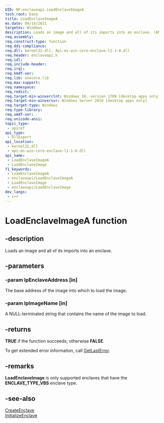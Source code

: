 ```yaml
---
UID: NF:enclaveapi.LoadEnclaveImageA
tech.root: base 
title: LoadEnclaveImageA
ms.date: 04/14/2021
targetos: Windows
description: Loads an image and all of its imports into an enclave. (ANSI)
req.assembly: 
req.construct-type: function
req.ddi-compliance: 
req.dll: kernel32.dll; Api-ms-win-core-enclave-l1-1-0.dll 
req.header: enclaveapi.h
req.idl: 
req.include-header: 
req.irql: 
req.kmdf-ver: 
req.lib: onecore.lib 
req.max-support: 
req.namespace: 
req.redist: 
req.target-min-winverclnt: Windows 10, version 1709 [desktop apps only] 
req.target-min-winversvr: Windows Server 2016 [desktop apps only] 
req.target-type: Windows 
req.type-library: 
req.umdf-ver: 
req.unicode-ansi: 
topic_type:
 - apiref
api_type:
 - DllExport
api_location:
 - kernel32.dll
 - api-ms-win-core-enclave-l1-1-0.dll
api_name:
 - LoadEnclaveImageA
 - LoadEnclaveImage
f1_keywords:
 - LoadEnclaveImageA
 - enclaveapi/LoadEnclaveImageA
 - LoadEnclaveImage
 - enclaveapi/LoadEnclaveImage
dev_langs:
 - c++
---
```


# LoadEnclaveImageA function

## -description

Loads an image and all of its imports into an enclave.

## -parameters

### -param lpEnclaveAddress [in]

The base address of the image into which to load the image.

### -param lpImageName [in]

A NULL-terminated string that contains the name of the image to load.

## -returns

<b>TRUE</b> if the function succeeds; otherwise <b>FALSE</b>.  

To get extended error information, call <a href="/windows/desktop/api/errhandlingapi/nf-errhandlingapi-getlasterror">GetLastError</a>.

## -remarks

<b>LoadEnclaveImage</b> is only supported enclaves that have  the <b>ENCLAVE_TYPE_VBS</b> enclave type.

## -see-also

<a href="/windows/desktop/api/enclaveapi/nf-enclaveapi-createenclave">CreateEnclave</a>  
<a href="/windows/desktop/api/enclaveapi/nf-enclaveapi-initializeenclave">InitializeEnclave</a>  
